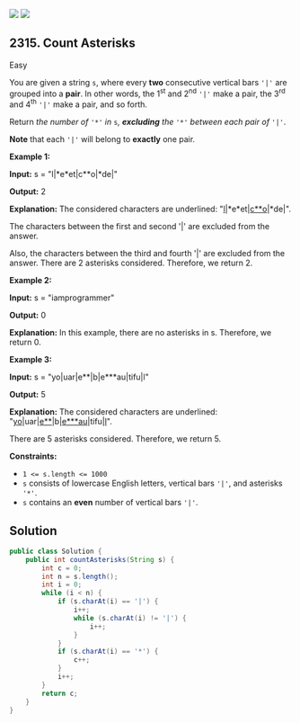 [![](https://img.shields.io/github/stars/javadev/LeetCode-in-Java?label=Stars&style=flat-square)](https://github.com/javadev/LeetCode-in-Java)
[![](https://img.shields.io/github/forks/javadev/LeetCode-in-Java?label=Fork%20me%20on%20GitHub%20&style=flat-square)](https://github.com/javadev/LeetCode-in-Java/fork)

## 2315\. Count Asterisks

Easy

You are given a string `s`, where every **two** consecutive vertical bars `'|'` are grouped into a **pair**. In other words, the 1<sup>st</sup> and 2<sup>nd</sup> `'|'` make a pair, the 3<sup>rd</sup> and 4<sup>th</sup> `'|'` make a pair, and so forth.

Return _the number of_ `'*'` _in_ `s`_, **excluding** the_ `'*'` _between each pair of_ `'|'`.

**Note** that each `'|'` will belong to **exactly** one pair.

**Example 1:**

**Input:** s = "l\|\*e\*et\|c\*\*o\|\*de\|"

**Output:** 2

**Explanation:** The considered characters are underlined: "<ins>l</ins>\|\*e\*et\|<ins>c\*\*o</ins>\|\*de\|".

The characters between the first and second '\|' are excluded from the answer.

Also, the characters between the third and fourth '\|' are excluded from the answer. There are 2 asterisks considered. Therefore, we return 2.

**Example 2:**

**Input:** s = "iamprogrammer"

**Output:** 0

**Explanation:** In this example, there are no asterisks in s. Therefore, we return 0. 

**Example 3:**

**Input:** s = "yo\|uar\|e\*\*\|b\|e\*\*\*au\|tifu\|l"

**Output:** 5

**Explanation:** The considered characters are underlined: "<ins>yo</ins>\|uar\|<ins>e\*\*</ins>\|b\|<ins>e\*\*\*au</ins>\|tifu\|<ins>l</ins>".

There are 5 asterisks considered. Therefore, we return 5.

**Constraints:**

*   `1 <= s.length <= 1000`
*   `s` consists of lowercase English letters, vertical bars `'|'`, and asterisks `'*'`.
*   `s` contains an **even** number of vertical bars `'|'`.

## Solution

```java
public class Solution {
    public int countAsterisks(String s) {
        int c = 0;
        int n = s.length();
        int i = 0;
        while (i < n) {
            if (s.charAt(i) == '|') {
                i++;
                while (s.charAt(i) != '|') {
                    i++;
                }
            }
            if (s.charAt(i) == '*') {
                c++;
            }
            i++;
        }
        return c;
    }
}
```